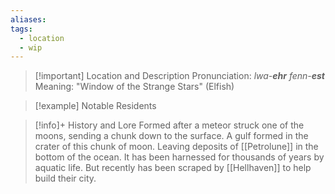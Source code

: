 ```yaml
---
aliases: 
tags:
  - location
  - wip
---
```

>[!important] Location and Description
> Pronunciation: *lwa-__ehr__ fenn-__est__*
> Meaning: "Window of the Strange Stars" (Elfish)

> [!example] Notable Residents

> [!info]+ History and Lore
> Formed after a meteor struck one of the moons, sending a chunk down to the surface. A gulf formed in the crater of this chunk of moon. Leaving deposits of [[Petrolune]] in the bottom of the ocean. It has been harnessed for thousands of years by aquatic life. But recently has been scraped by [[Hellhaven]] to help build their city.


